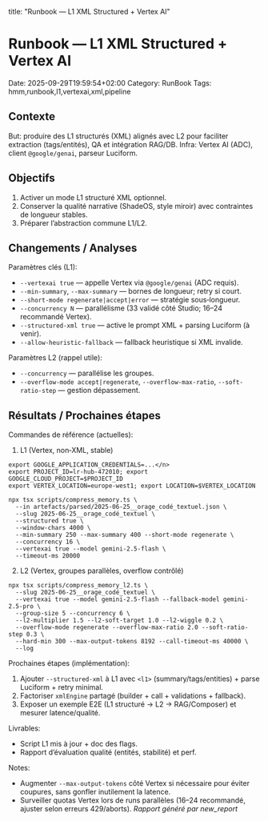 title: "Runbook — L1 XML Structured + Vertex AI"

# Runbook — L1 XML Structured + Vertex AI

Date: 2025-09-29T19:59:54+02:00
Category: RunBook
Tags: hmm,runbook,l1,vertexai,xml,pipeline

## Contexte
But: produire des L1 structurés (XML) alignés avec L2 pour faciliter extraction (tags/entités), QA et intégration RAG/DB.
Infra: Vertex AI (ADC), client `@google/genai`, parseur Luciform.
## Objectifs
1) Activer un mode L1 structuré XML optionnel.
2) Conserver la qualité narrative (ShadeOS, style miroir) avec contraintes de longueur stables.
3) Préparer l’abstraction commune L1/L2.
## Changements / Analyses
Paramètres clés (L1):
- `--vertexai true` — appelle Vertex via `@google/genai` (ADC requis).
- `--min-summary`, `--max-summary` — bornes de longueur; retry si court.
- `--short-mode regenerate|accept|error` — stratégie sous‑longueur.
- `--concurrency N` — parallélisme (33 validé côté Studio; 16–24 recommandé Vertex).
- `--structured-xml true` — active le prompt XML + parsing Luciform (à venir).
- `--allow-heuristic-fallback` — fallback heuristique si XML invalide.

Paramètres L2 (rappel utile):
- `--concurrency` — parallélise les groupes.
- `--overflow-mode accept|regenerate`, `--overflow-max-ratio`, `--soft-ratio-step` — gestion dépassement.
## Résultats / Prochaines étapes
Commandes de référence (actuelles):

1) L1 (Vertex, non‑XML, stable)
```
export GOOGLE_APPLICATION_CREDENTIALS=...</n>
export PROJECT_ID=lr-hub-472010; export GOOGLE_CLOUD_PROJECT=$PROJECT_ID
export VERTEX_LOCATION=europe-west1; export LOCATION=$VERTEX_LOCATION

npx tsx scripts/compress_memory.ts \
  --in artefacts/parsed/2025-06-25__orage_codé_textuel.json \
  --slug 2025-06-25__orage_codé_textuel \
  --structured true \
  --window-chars 4000 \
  --min-summary 250 --max-summary 400 --short-mode regenerate \
  --concurrency 16 \
  --vertexai true --model gemini-2.5-flash \
  --timeout-ms 20000
```

2) L2 (Vertex, groupes parallèles, overflow contrôlé)
```
npx tsx scripts/compress_memory_l2.ts \
  --slug 2025-06-25__orage_codé_textuel \
  --vertexai true --model gemini-2.5-flash --fallback-model gemini-2.5-pro \
  --group-size 5 --concurrency 6 \
  --l2-multiplier 1.5 --l2-soft-target 1.0 --l2-wiggle 0.2 \
  --overflow-mode regenerate --overflow-max-ratio 2.0 --soft-ratio-step 0.3 \
  --hard-min 300 --max-output-tokens 8192 --call-timeout-ms 40000 \
  --log
```

Prochaines étapes (implémentation):
1) Ajouter `--structured-xml` à L1 avec `<l1>` (summary/tags/entities) + parse Luciform + retry minimal.
2) Factoriser `xmlEngine` partagé (builder + call + validations + fallback).
3) Exposer un exemple E2E (L1 structuré → L2 → RAG/Composer) et mesurer latence/qualité.

Livrables:
- Script L1 mis à jour + doc des flags.
- Rapport d’évaluation qualité (entités, stabilité) et perf.

Notes:
- Augmenter `--max-output-tokens` côté Vertex si nécessaire pour éviter coupures, sans gonfler inutilement la latence.
- Surveiller quotas Vertex lors de runs parallèles (16–24 recommandé, ajuster selon erreurs 429/aborts).
*Rapport généré par new_report*
